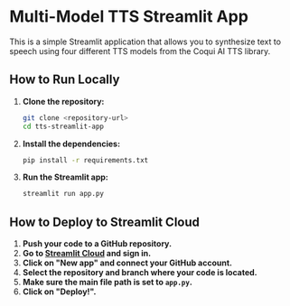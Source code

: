 # Multi-Model TTS Streamlit App

This is a simple Streamlit application that allows you to synthesize text to speech using four different TTS models from the Coqui AI TTS library.

## How to Run Locally

1.  **Clone the repository:**
    ```bash
    git clone <repository-url>
    cd tts-streamlit-app
    ```

2.  **Install the dependencies:**
    ```bash
    pip install -r requirements.txt
    ```

3.  **Run the Streamlit app:**
    ```bash
    streamlit run app.py
    ```

## How to Deploy to Streamlit Cloud

1.  **Push your code to a GitHub repository.**
2.  **Go to [Streamlit Cloud](https://share.streamlit.io/) and sign in.**
3.  **Click on "New app" and connect your GitHub account.**
4.  **Select the repository and branch where your code is located.**
5.  **Make sure the main file path is set to `app.py`.**
6.  **Click on "Deploy!".**

